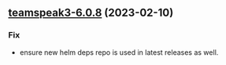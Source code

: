

## [teamspeak3-6.0.8](https://github.com/truecharts/charts/compare/teamspeak3-6.0.7...teamspeak3-6.0.8) (2023-02-10)

### Fix

- ensure new helm deps repo is used in latest releases as well.
  
  